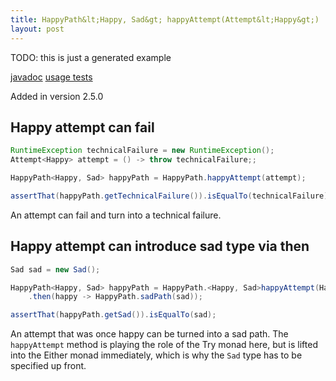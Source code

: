 ```yaml
---
title: HappyPath&lt;Happy, Sad&gt; happyAttempt(Attempt&lt;Happy&gt;)
layout: post
---
```

TODO: this is just a generated example

[javadoc](https://oss.sonatype.org/service/local/repositories/releases/archive/io/github/theangrydev/business-flows/10.3.0/business-flows-10.3.0-javadoc.jar/!/io/github/theangrydev/businessflows/HappyPath.html#happyAttempt-io.github.theangrydev.businessflows.Attempt-) [usage tests](https://github.com/theangrydev/business-flows/blob/master/src/test/java/api/HappyAttemptApiTest.java)

Added in version 2.5.0


## Happy attempt can fail
```java
RuntimeException technicalFailure = new RuntimeException();
Attempt<Happy> attempt = () -> throw technicalFailure;;

HappyPath<Happy, Sad> happyPath = HappyPath.happyAttempt(attempt);

assertThat(happyPath.getTechnicalFailure()).isEqualTo(technicalFailure);
```
An attempt can fail and turn into a technical failure.

## Happy attempt can introduce sad type via then
```java
Sad sad = new Sad();

HappyPath<Happy, Sad> happyPath = HappyPath.<Happy, Sad>happyAttempt(Happy::new)
    .then(happy -> HappyPath.sadPath(sad));

assertThat(happyPath.getSad()).isEqualTo(sad);
```
An attempt that was once happy can be turned into a sad path.
The `happyAttempt` method is playing the role of the Try monad here, but is lifted into the Either monad immediately, which is why the `Sad` type has to be specified up front.

